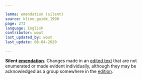 ```yaml
---

lemma: emendation (silent)
source: kline_guide_1998
page: 273
language: English
contributor: wout
last_updated_by: wout
last_update: 06-04-2020

---
```


**Silent [emendation](emendation.html).** Changes made in an [edited text](textEdited.html) that are not enumerated or made evident individually, although they may be acknowledged as a group somewhere in the [edition](editionScholarly.html).
